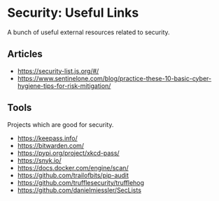 # Security: Useful Links

A bunch of useful external resources related to security.

## Articles

- https://security-list.js.org/#/
- https://www.sentinelone.com/blog/practice-these-10-basic-cyber-hygiene-tips-for-risk-mitigation/

## Tools

Projects which are good for security.

- https://keepass.info/
- https://bitwarden.com/
- https://pypi.org/project/xkcd-pass/
- https://snyk.io/
- https://docs.docker.com/engine/scan/
- https://github.com/trailofbits/pip-audit
- https://github.com/trufflesecurity/trufflehog
- https://github.com/danielmiessler/SecLists
